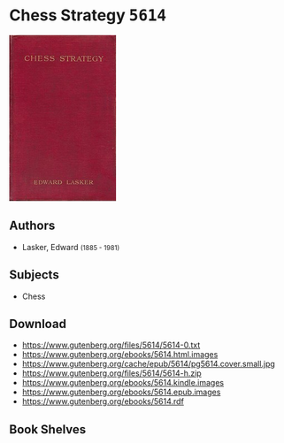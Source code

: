 # Chess Strategy <kbd>5614</kbd>

![](./cover.medium.jpg "")

## Authors


 - Lasker, Edward <small>(1885 - 1981)</small>

## Subjects


 - Chess

## Download


 - https://www.gutenberg.org/files/5614/5614-0.txt
 - https://www.gutenberg.org/ebooks/5614.html.images
 - https://www.gutenberg.org/cache/epub/5614/pg5614.cover.small.jpg
 - https://www.gutenberg.org/files/5614/5614-h.zip
 - https://www.gutenberg.org/ebooks/5614.kindle.images
 - https://www.gutenberg.org/ebooks/5614.epub.images
 - https://www.gutenberg.org/ebooks/5614.rdf

## Book Shelves


